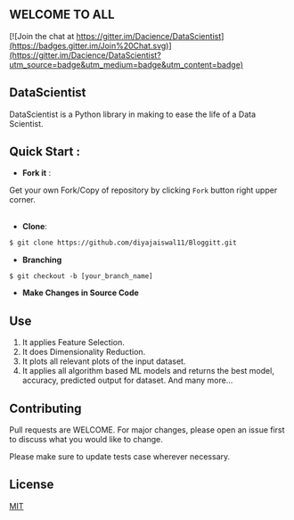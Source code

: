 ## WELCOME TO ALL

[![Join the chat at https://gitter.im/Dacience/DataScientist](https://badges.gitter.im/Join%20Chat.svg)](https://gitter.im/Dacience/DataScientist?utm_source=badge&utm_medium=badge&utm_content=badge)


## DataScientist 
DataScientist is a Python library in making to ease the life of a Data Scientist.

## Quick Start :

- **Fork it** :

Get your own Fork/Copy of repository by clicking `Fork` button right upper corner.<br><br>

- **Clone**:

```sh
$ git clone https://github.com/diyajaiswal11/Bloggitt.git
```

- **Branching**
```
$ git checkout -b [your_branch_name]
```

- **Make Changes in Source Code**


## Use
1. It applies Feature Selection.
2. It does Dimensionality Reduction.
3. It plots all relevant plots of the input dataset.
4. It applies all algorithm based ML models and returns the best model, accuracy, predicted output for dataset.
   And many more...

## Contributing
Pull requests are WELCOME. For major changes, please open an issue first to discuss what you would like to change.

Please make sure to update tests case wherever necessary.

## License
[MIT](https://choosealicense.com/licenses/mit/)
